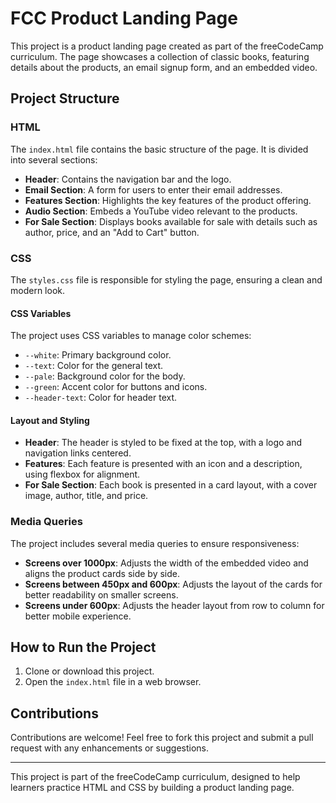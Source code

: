 # FCC Product Landing Page

This project is a product landing page created as part of the freeCodeCamp curriculum. The page showcases a collection of classic books, featuring details about the products, an email signup form, and an embedded video.

## Project Structure

### HTML

The `index.html` file contains the basic structure of the page. It is divided into several sections:
- **Header**: Contains the navigation bar and the logo.
- **Email Section**: A form for users to enter their email addresses.
- **Features Section**: Highlights the key features of the product offering.
- **Audio Section**: Embeds a YouTube video relevant to the products.
- **For Sale Section**: Displays books available for sale with details such as author, price, and an "Add to Cart" button.

### CSS

The `styles.css` file is responsible for styling the page, ensuring a clean and modern look.

#### CSS Variables

The project uses CSS variables to manage color schemes:
- `--white`: Primary background color.
- `--text`: Color for the general text.
- `--pale`: Background color for the body.
- `--green`: Accent color for buttons and icons.
- `--header-text`: Color for header text.

#### Layout and Styling

- **Header**: The header is styled to be fixed at the top, with a logo and navigation links centered.
- **Features**: Each feature is presented with an icon and a description, using flexbox for alignment.
- **For Sale Section**: Each book is presented in a card layout, with a cover image, author, title, and price.

### Media Queries

The project includes several media queries to ensure responsiveness:
- **Screens over 1000px**: Adjusts the width of the embedded video and aligns the product cards side by side.
- **Screens between 450px and 600px**: Adjusts the layout of the cards for better readability on smaller screens.
- **Screens under 600px**: Adjusts the header layout from row to column for better mobile experience.

## How to Run the Project

1. Clone or download this project.
2. Open the `index.html` file in a web browser.

## Contributions

Contributions are welcome! Feel free to fork this project and submit a pull request with any enhancements or suggestions.

---

This project is part of the freeCodeCamp curriculum, designed to help learners practice HTML and CSS by building a product landing page.
